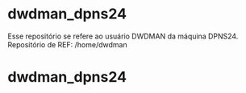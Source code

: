# dwdman_dpns24
Esse repositório se refere ao usuário DWDMAN da máquina DPNS24.
Repositório de REF: /home/dwdman
# dwdman_dpns24
